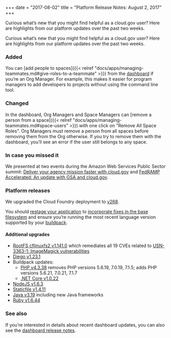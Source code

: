 +++
date = "2017-08-02"
title = "Platform Release Notes: August 2, 2017"
+++

Curious what’s new that you might find helpful as a cloud.gov user? Here are highlights from our platform updates over the past two weeks.
<!--more-->

Curious what’s new that you might find helpful as a cloud.gov user? Here are highlights from our platform updates over the past two weeks.

### Added
You can [add people to spaces]({{< relref "docs/apps/managing-teammates.md#give-roles-to-a-teammate" >}}) from the [dashboard](https://dashboard.fr.cloud.gov/#/) if you’re an Org Manager. For example, this makes it easier for program managers to add developers to projects without using the command line tool.

### Changed
In the dashboard, Org Managers and Space Managers can [remove a person from a space]({{< relref "docs/apps/managing-teammates.md#space-users" >}}) with one click on "Remove All Space Roles".
Org Managers must remove a person from all spaces before removing them from the Org otherwise. If you try to remove them with the dashboard, you’ll see an error if the user still belongs to any space.

### In case you missed it
We presented at two events during the Amazon Web Services Public Sector summit: [Deliver your agency mission faster with cloud.gov](https://www.youtube.com/watch?v=NGmDhWEfMuo&list=PLhr1KZpdzukePsKIUofhgp50b63-5yr1V&index=78) and [FedRAMP Accelerated: An update with GSA and cloud.gov](https://www.youtube.com/watch?v=iXqbIxtiwQY&index=87&list=PLhr1KZpdzukePsKIUofhgp50b63-5yr1V).

### Platform releases
We upgraded the Cloud Foundry deployment to [v268](https://github.com/cloudfoundry/cf-release/releases/tag/v268#v268-security-notices).

You should [restage your application](http://cli.cloudfoundry.org/en-US/cf/restage.html) to [incorporate fixes in the base filesystem](https://docs.cloudfoundry.org/devguide/deploy-apps/stacks.html#cli-commands) and ensure you’re running the most recent language version supported by your [buildpack](https://docs.cloudfoundry.org/buildpacks/).

#### Additional upgrades
* [RootFS cflinuxfs2 v1.141.0](https://github.com/cloudfoundry/cflinuxfs2/releases/tag/1.141.0) which remediates all 19 CVEs related to [USN-3363-1: ImageMagick vulnerabilities](https://usn.ubuntu.com/usn/USN-3363-1/)
* [Diego v1.23.1](https://github.com/cloudfoundry/diego-release/releases/tag/v1.23.1)
* Buildpack updates:
  * [PHP v4.3.38](https://github.com/cloudfoundry/php-buildpack/releases/tag/v4.3.38) removes PHP versions 5.6.19, 7.0.19, 7.1.5; adds PHP versions 5.6.21, 7.0.21, 7.1.7
  * [.NET Core v1.0.22](https://github.com/cloudfoundry/dotnet-core-buildpack/releases/tag/v1.0.22)
 * [NodeJS v1.6.3](https://github.com/cloudfoundry/nodejs-buildpack/releases/tag/v1.6.3)
  * [Staticfile v1.4.11](https://github.com/cloudfoundry/staticfile-buildpack/releases/tag/v1.4.11)
  * [Java v3.19](https://github.com/cloudfoundry/java-buildpack/releases/tag/v3.19) including new Java frameworks
  * [Ruby v1.6.44](https://github.com/cloudfoundry/ruby-buildpack/releases/tag/v1.6.44)

### See also

If you’re interested in details about recent dashboard updates, you can also see the [dashboard release notes](https://github.com/18F/cg-dashboard/releases).
